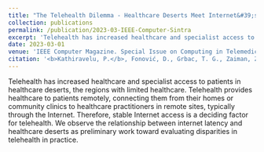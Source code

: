 ```yaml
---
title: "The Telehealth Dilemma - Healthcare Deserts Meet Internet&#39;s Remote Regions"
collection: publications
permalink: /publication/2023-03-IEEE-Computer-Sintra
excerpt: 'Telehealth has increased healthcare and specialist access to patients in healthcare deserts, the regions with limited healthcare. Telehealth provides healthcare to patients remotely, connecting them from their homes or community clinics to healthcare practitioners in remote sites, typically through the Internet. Therefore, stable Internet access is a deciding factor for telehealth. We observe the relationship between internet latency and healthcare deserts as preliminary work toward evaluating disparities in telehealth in practice.'
date: 2023-03-01
venue: 'IEEE Computer Magazine. Special Issue on Computing in Telemedicine.'
citation: '<b>Kathiravelu, P.</b>, Fonović, D., Grbac, T. G., Zaiman, Z., Veiga, L., Gichoya, J., Purkayastha, S., and Mahmoudi. B. <b>The Telehealth Dilemma – Healthcare Deserts Meet Internet's Remote Regions.</b> In IEEE Computer. March 2023. Accepted.'
---
```


Telehealth has increased healthcare and specialist access to patients in healthcare deserts, the regions with limited healthcare. Telehealth provides healthcare to patients remotely, connecting them from their homes or community clinics to healthcare practitioners in remote sites, typically through the Internet. Therefore, stable Internet access is a deciding factor for telehealth. We observe the relationship between internet latency and healthcare deserts as preliminary work toward evaluating disparities in telehealth in practice.